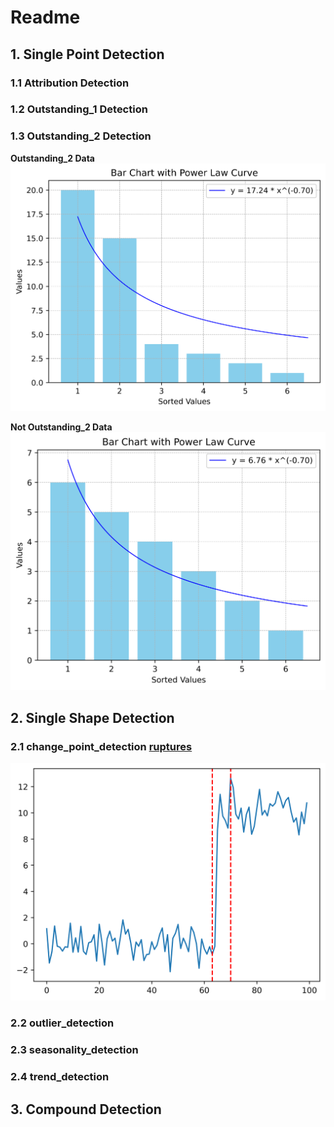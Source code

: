 # Readme

## 1. Single Point Detection
### 1.1 Attribution Detection
### 1.2 Outstanding_1 Detection
### 1.3 Outstanding_2 Detection
**Outstanding_2 Data**
![Outstanding_2 Detection](./outstanding_2_plot.png)


**Not Outstanding_2 Data**
![Not Outstanding_2 Detection](./not_outstanding_2_plot.png)

## 2. Single Shape Detection
### 2.1 change_point_detection [**ruptures**](https://centre-borelli.github.io/ruptures-docs/)
![Change Point Detection](./change_point_detection.png)

### 2.2 outlier_detection


### 2.3 seasonality_detection

### 2.4 trend_detection

## 3. Compound Detection